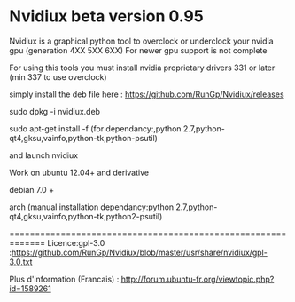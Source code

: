 # Nvidiux beta version 0.95

Nvidiux is a graphical python tool to overclock or underclock your nvidia gpu  (generation 4XX  5XX  6XX) 
For newer gpu support is not complete

For using this tools you must install nvidia proprietary drivers 331 or later (min 337 to use overclock)

simply install the deb file here : https://github.com/RunGp/Nvidiux/releases

sudo dpkg -i nvidiux.deb

sudo apt-get install -f (for dependancy:,python 2.7,python-qt4,gksu,vainfo,python-tk,python-psutil)

and launch nvidiux

Work on ubuntu 12.04+ and derivative 

debian 7.0 +

arch (manual installation dependancy:python 2.7,python-qt4,gksu,vainfo,python-tk,python2-psutil)

=============================================================
Licence:gpl-3.0 :https://github.com/RunGp/Nvidiux/blob/master/usr/share/nvidiux/gpl-3.0.txt

Plus d'information (Francais) : http://forum.ubuntu-fr.org/viewtopic.php?id=1589261
